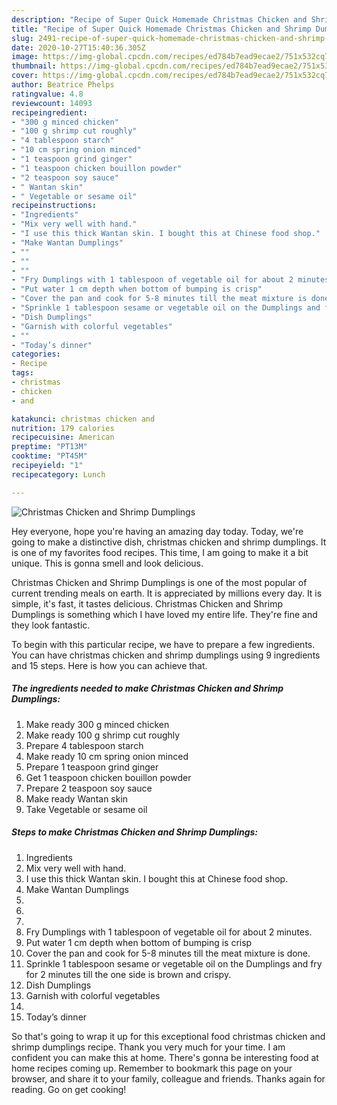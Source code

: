 ```yaml
---
description: "Recipe of Super Quick Homemade Christmas Chicken and Shrimp Dumplings"
title: "Recipe of Super Quick Homemade Christmas Chicken and Shrimp Dumplings"
slug: 2491-recipe-of-super-quick-homemade-christmas-chicken-and-shrimp-dumplings
date: 2020-10-27T15:40:36.305Z
image: https://img-global.cpcdn.com/recipes/ed784b7ead9ecae2/751x532cq70/christmas-chicken-and-shrimp-dumplings-recipe-main-photo.jpg
thumbnail: https://img-global.cpcdn.com/recipes/ed784b7ead9ecae2/751x532cq70/christmas-chicken-and-shrimp-dumplings-recipe-main-photo.jpg
cover: https://img-global.cpcdn.com/recipes/ed784b7ead9ecae2/751x532cq70/christmas-chicken-and-shrimp-dumplings-recipe-main-photo.jpg
author: Beatrice Phelps
ratingvalue: 4.8
reviewcount: 14093
recipeingredient:
- "300 g minced chicken"
- "100 g shrimp cut roughly"
- "4 tablespoon starch"
- "10 cm spring onion minced"
- "1 teaspoon grind ginger"
- "1 teaspoon chicken bouillon powder"
- "2 teaspoon soy sauce"
- " Wantan skin"
- " Vegetable or sesame oil"
recipeinstructions:
- "Ingredients"
- "Mix very well with hand."
- "I use this thick Wantan skin. I bought this at Chinese food shop."
- "Make Wantan Dumplings"
- ""
- ""
- ""
- "Fry Dumplings with 1 tablespoon of vegetable oil for about 2 minutes."
- "Put water 1 cm depth when bottom of bumping is crisp"
- "Cover the pan and cook for 5-8 minutes till the meat mixture is done."
- "Sprinkle 1 tablespoon sesame or vegetable oil on the Dumplings and fry for 2 minutes till the one side is brown and crispy."
- "Dish Dumplings"
- "Garnish with colorful vegetables"
- ""
- "Today’s dinner"
categories:
- Recipe
tags:
- christmas
- chicken
- and

katakunci: christmas chicken and 
nutrition: 179 calories
recipecuisine: American
preptime: "PT13M"
cooktime: "PT45M"
recipeyield: "1"
recipecategory: Lunch

---
```



![Christmas Chicken and Shrimp Dumplings](https://img-global.cpcdn.com/recipes/ed784b7ead9ecae2/751x532cq70/christmas-chicken-and-shrimp-dumplings-recipe-main-photo.jpg)

Hey everyone, hope you're having an amazing day today. Today, we're going to make a distinctive dish, christmas chicken and shrimp dumplings. It is one of my favorites food recipes. This time, I am going to make it a bit unique. This is gonna smell and look delicious.

Christmas Chicken and Shrimp Dumplings is one of the most popular of current trending meals on earth. It is appreciated by millions every day. It is simple, it's fast, it tastes delicious. Christmas Chicken and Shrimp Dumplings is something which I have loved my entire life. They're fine and they look fantastic.




To begin with this particular recipe, we have to prepare a few ingredients. You can have christmas chicken and shrimp dumplings using 9 ingredients and 15 steps. Here is how you can achieve that.

<!--inarticleads1-->

##### The ingredients needed to make Christmas Chicken and Shrimp Dumplings:

1. Make ready 300 g minced chicken
1. Make ready 100 g shrimp cut roughly
1. Prepare 4 tablespoon starch
1. Make ready 10 cm spring onion minced
1. Prepare 1 teaspoon grind ginger
1. Get 1 teaspoon chicken bouillon powder
1. Prepare 2 teaspoon soy sauce
1. Make ready  Wantan skin
1. Take  Vegetable or sesame oil




<!--inarticleads2-->

##### Steps to make Christmas Chicken and Shrimp Dumplings:

1. Ingredients
1. Mix very well with hand.
1. I use this thick Wantan skin. I bought this at Chinese food shop.
1. Make Wantan Dumplings
1. 
1. 
1. 
1. Fry Dumplings with 1 tablespoon of vegetable oil for about 2 minutes.
1. Put water 1 cm depth when bottom of bumping is crisp
1. Cover the pan and cook for 5-8 minutes till the meat mixture is done.
1. Sprinkle 1 tablespoon sesame or vegetable oil on the Dumplings and fry for 2 minutes till the one side is brown and crispy.
1. Dish Dumplings
1. Garnish with colorful vegetables
1. 
1. Today’s dinner




So that's going to wrap it up for this exceptional food christmas chicken and shrimp dumplings recipe. Thank you very much for your time. I am confident you can make this at home. There's gonna be interesting food at home recipes coming up. Remember to bookmark this page on your browser, and share it to your family, colleague and friends. Thanks again for reading. Go on get cooking!
